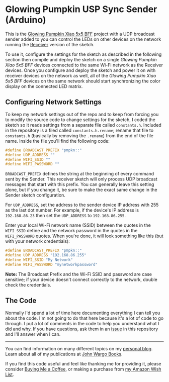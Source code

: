 # Glowing Pumpkin USP Sync Sender (Arduino)

This is the [Glowing Pumpkin Xiao 5x5 BFF](https://github.com/johnwargo/glowing-pumpkin-xiao-bff) project with a UDP broadcast sender added to you can control the LEDs on other devices on the network running the [Receiver](https://github.com/johnwargo/glowing-pumpkin-udp-sync/tree/main/udp-receiver-arduino) version of the sketch. 

To use it, configure the settings for the sketch as described in the following section then compile and deploy the sketch on a single *Glowing Pumpkin Xiao 5x5 BFF* devices connected to the same Wi-Fi network as the Receiver devices. Once you configure and deploy the sketch and power it on with receiver devices on the network as well, all of the *Glowing Pumpkin Xiao 5x5 BFF* devices on the same network should start synchronizing the color display on the connected LED matrix.

## Configuring Network Settings

To keep my network settings out of the repo and to keep from forcing you to modify the source code to change settings for the sketch, I coded the sketch so it reads settings from a separate file called `constants.h`. Included in the repository is a filed called `constants.h.rename`; rename that file to `constants.h`  (basically by removing the `.rename`) from the end of the file name. Inside the file you'll find the following code:

```c
#define BROADCAST_PREFIX "pmpkn::"
#define UDP_ADDRESS ""
#define WIFI_SSID ""
#define WIFI_PASSWORD ""
```

`BROADCAST_PREFIX` defines the string at the beginning of every command sent by the Sender. This receiver sketch will only process UDP broadcast messages that start with this prefix. You can generally leave this setting alone, but if you change it, be sure to make the exact same change in the Sender sketch configuration.

For `UDP_ADDRESS`, set the address to the sender device IP address with 255 as the last dot number. For example, if the device's IP address is `192.168.86.23` then set the `UDP_ADDRESS` to `192.168.86.255`.

Enter your local Wi-Fi network name (SSID) between the quotes in the `WIFI_SSID` define and the network password in the quotes in the `WIFI_PASSWORD` quotes. When you're done, it will look something like this (but with your network credentials):

```c
#define BROADCAST_PREFIX "pmpkn::"
#define UDP_ADDRESS "192.168.86.255"
#define WIFI_SSID "My Network"
#define WIFI_PASSWORD "mynetworkpassword"
```

**Note:** The Broadcast Prefix and the Wi-Fi SSID and password are case sensitive; if your device doesn't connect correctly to the network, double check the credentials.

## The Code

Normally I'd spend a lot of time here documenting everything I can tell you about the code. I'm not going to do that here because it's a lot of code to go through. I put a lot of comments in the code to help you understand what I did and why. If you have questions, ask them in an [issue](https://github.com/johnwargo/glowing-pumpkin-udp-sync/issues) in this repository and I'll answer when I can.

***

You can find information on many different topics on my [personal blog](http://www.johnwargo.com). Learn about all of my publications at [John Wargo Books](http://www.johnwargobooks.com).

If you find this code useful and feel like thanking me for providing it, please consider <a href="https://www.buymeacoffee.com/johnwargo" target="_blank">Buying Me a Coffee</a>, or making a purchase from [my Amazon Wish List](https://amzn.com/w/1WI6AAUKPT5P9).
